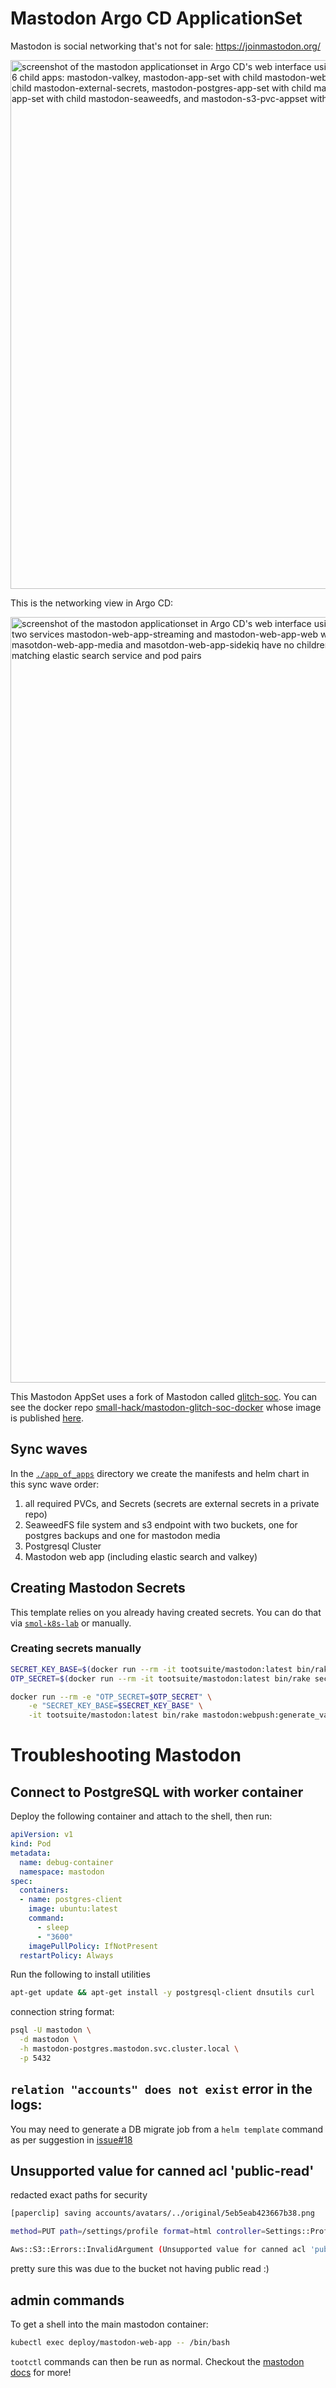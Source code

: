 # Mastodon Argo CD ApplicationSet
Mastodon is social networking that's not for sale: https://joinmastodon.org/

<img width="846" src="https://github.com/small-hack/argocd-apps/assets/2389292/712e9538-9409-49a6-8d93-a6464f368134" alt="screenshot of the mastodon applicationset in Argo CD's web interface using the tree mode view. the main mastodon app has 6 child apps: mastodon-valkey, mastodon-app-set with child mastodon-web-app, mastodon-external-secrets-appset with child mastodon-external-secrets, mastodon-postgres-app-set with child mastodon-postgres-cluster, mastodon-s3-provider-app-set with child mastodon-seaweedfs, and mastodon-s3-pvc-appset with child mastodon-s3-pvc.">

This is the networking view in Argo CD:

<img width="1225" alt="screenshot of the mastodon applicationset in Argo CD's web interface using the networking tree mode view. it shows the flow of cloud to ip address to mastodon-web-app ingress to two services mastodon-web-app-streaming and mastodon-web-app-web which each go to their respective pods. There's also additional services and pods outside of that flow. pods masotdon-web-app-media and masotdon-web-app-sidekiq have no children. 2 elastic search services have the same elastic search pod child. and then there's an additional 3 matching elastic search service and pod pairs" src="https://github.com/small-hack/argocd-apps/assets/2389292/d2ea734d-8dd9-49fd-8a5e-acbecafe3f3a">

This Mastodon AppSet uses a fork of Mastodon called [glitch-soc](https://github.com/glitch-soc/mastodon). You can see the docker repo [small-hack/mastodon-glitch-soc-docker](https://github.com/small-hack/mastodon-glitch-soc-docker) whose image is published [here](https://hub.docker.com/repository/docker/jessebot/mastodon-glitch-soc/general).


## Sync waves
In the [`./app_of_apps`](./app_of_apps) directory we create the manifests and helm chart in this sync wave order:
1. all required PVCs, and Secrets (secrets are external secrets in a private repo)
2. SeaweedFS file system and s3 endpoint with two buckets, one for postgres backups and one for mastodon media
3. Postgresql Cluster
4. Mastodon web app (including elastic search and valkey)

## Creating Mastodon Secrets
This template relies on you already having created secrets. You can do that via [`smol-k8s-lab`](https://small-hack.github.io/smol-k8s-lab/k8s_apps/mastodon/) or manually.

### Creating secrets manually

```bash
SECRET_KEY_BASE=$(docker run --rm -it tootsuite/mastodon:latest bin/rake secret)
OTP_SECRET=$(docker run --rm -it tootsuite/mastodon:latest bin/rake secret)

docker run --rm -e "OTP_SECRET=$OTP_SECRET" \
    -e "SECRET_KEY_BASE=$SECRET_KEY_BASE" \
    -it tootsuite/mastodon:latest bin/rake mastodon:webpush:generate_vapid_key
```

# Troubleshooting Mastodon

## Connect to PostgreSQL with worker container
Deploy the following container and attach to the shell, then run:

```yaml
apiVersion: v1
kind: Pod
metadata:
  name: debug-container
  namespace: mastodon
spec:
  containers:
  - name: postgres-client
    image: ubuntu:latest
    command:
      - sleep
      - "3600"
    imagePullPolicy: IfNotPresent
  restartPolicy: Always
```

Run the following to install utilities

```bash
apt-get update && apt-get install -y postgresql-client dnsutils curl
```

connection string format:

```bash
psql -U mastodon \
  -d mastodon \
  -h mastodon-postgres.mastodon.svc.cluster.local \
  -p 5432
```

## `relation "accounts" does not exist` error in the logs:

You may need to generate a DB migrate job from a `helm template` command as per suggestion in [issue#18](https://github.com/mastodon/chart/issues/18#issuecomment-1369804876)

## Unsupported value for canned acl 'public-read'
redacted exact paths for security
```bash
[paperclip] saving accounts/avatars/../original/5eb5eab423667b38.png

method=PUT path=/settings/profile format=html controller=Settings::ProfilesController action=update status=500 error='Aws::S3::Errors::InvalidArgument: Unsupported value for canned acl 'public-read'' duration=368.45 view=0.00 db=1.15

Aws::S3::Errors::InvalidArgument (Unsupported value for canned acl 'public-read'):
```

pretty sure this was due to the bucket not having public read :)

## admin commands

To get a shell into the main mastodon container:
```bash
kubectl exec deploy/mastodon-web-app -- /bin/bash
```

`tootctl` commands can then be run as normal. Checkout the [mastodon docs](https://docs.joinmastodon.org/admin/tootctl/) for more!

